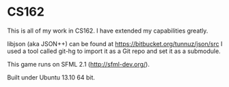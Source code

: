 CS162
=====

This is all of my work in CS162. I have extended my capabilities greatly.

libjson (aka JSON++) can be found at https://bitbucket.org/tunnuz/json/src
I used a tool called git-hg to import it as a Git repo and set it as a submodule.

This game runs on SFML 2.1 (http://sfml-dev.org/).

Built under Ubuntu 13.10 64 bit.
